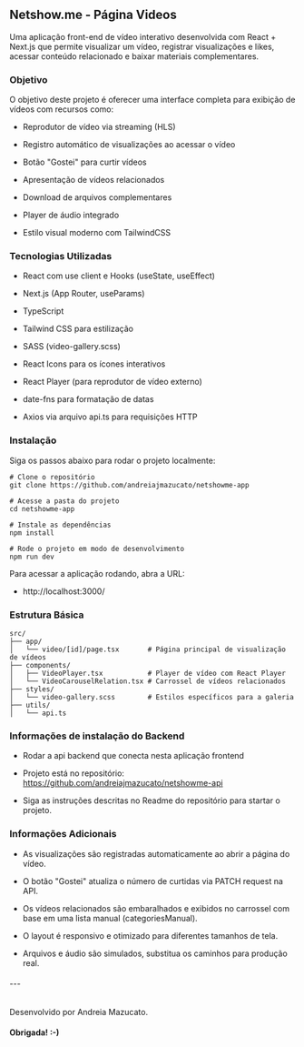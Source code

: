## Netshow.me - Página Videos

Uma aplicação front-end de vídeo interativo desenvolvida com React + Next.js que permite visualizar um vídeo, registrar visualizações e likes, acessar conteúdo relacionado e baixar materiais complementares.


### Objetivo

O objetivo deste projeto é oferecer uma interface completa para exibição de vídeos com recursos como:

- Reprodutor de vídeo via streaming (HLS)

- Registro automático de visualizações ao acessar o vídeo

- Botão "Gostei" para curtir vídeos

- Apresentação de vídeos relacionados

- Download de arquivos complementares

- Player de áudio integrado

- Estilo visual moderno com TailwindCSS


### Tecnologias Utilizadas

- React com use client e Hooks (useState, useEffect)

- Next.js (App Router, useParams)

- TypeScript

- Tailwind CSS para estilização

- SASS (video-gallery.scss)

- React Icons para os ícones interativos

- React Player (para reprodutor de vídeo externo)

- date-fns para formatação de datas

- Axios via arquivo api.ts para requisições HTTP

### Instalação
Siga os passos abaixo para rodar o projeto localmente:

```
# Clone o repositório
git clone https://github.com/andreiajmazucato/netshowme-app

# Acesse a pasta do projeto
cd netshowme-app

# Instale as dependências
npm install

# Rode o projeto em modo de desenvolvimento
npm run dev

```
Para acessar a aplicação rodando, abra a URL:

- http://localhost:3000/


### Estrutura Básica

```
src/
├── app/
│   └── video/[id]/page.tsx       # Página principal de visualização de vídeos
├── components/
│   ├── VideoPlayer.tsx           # Player de vídeo com React Player
│   └── VideoCarouselRelation.tsx # Carrossel de vídeos relacionados
├── styles/
│   └── video-gallery.scss        # Estilos específicos para a galeria
├── utils/
│   └── api.ts     

```


### Informações de instalação do Backend 
- Rodar a api backend que conecta nesta aplicação frontend 

- Projeto está no repositório:
https://github.com/andreiajmazucato/netshowme-api

- Siga as instruções descritas no Readme do repositório para startar o projeto.


### Informações Adicionais
- As visualizações são registradas automaticamente ao abrir a página do vídeo.

- O botão "Gostei" atualiza o número de curtidas via PATCH request na API.

- Os vídeos relacionados são embaralhados e exibidos no carrossel com base em uma lista manual (categoriesManual).

- O layout é responsivo e otimizado para diferentes tamanhos de tela.

- Arquivos e áudio são simulados, substitua os caminhos para produção real.


###### ---


Desenvolvido por Andreia Mazucato.

#### Obrigada! :-)


